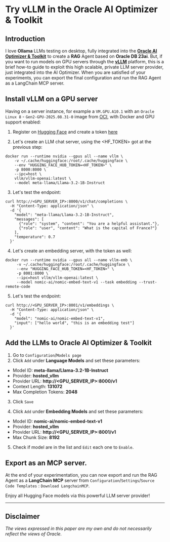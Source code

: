 # Try vLLM in the Oracle AI Optimizer & Toolkit 

## Introduction  

I love **Ollama** LLMs testing on desktop, fully integrated into the [**Oracle AI Optimizer & Toolkit**](https://www.oracle.com/database/ai-optimizer-toolkit/) to create a **RAG** Agent based on **Oracle DB 23ai**. But, if you want to run models on GPU servers through the **[vLLM](https://github.com/vllm-project/vllm)** platform, this is a brief how-to guide to exploit this high scalable, private LLM server provider, just integrated into the AI Optimizer. When you are satisfied of your experiments, you can export the final configuration and run the RAG Agent as a LangChain MCP server.


## Install vLLM on a GPU server

Having on a server instance, for example a `VM.GPU.A10.1` with an `Oracle Linux 8` - `Gen2-GPU-2025.08.31-0` image from [OCI](https://cloud.oracle.com/), with Docker and GPU support enabled:

1. Register on [Hugging Face](https://huggingface.co/) and create a token [here](https://huggingface.co/settings/tokens)

2. Let's create an LLM chat server, using the <HF_TOKEN> got at the previous step:

```shell
docker run --runtime nvidia --gpus all --name vllm \
    -v ~/.cache/huggingface:/root/.cache/huggingface \
    --env "HUGGING_FACE_HUB_TOKEN=<HF_TOKEN>" \
    -p 8000:8000 \
    --ipc=host \
    vllm/vllm-openai:latest \
    --model meta-llama/Llama-3.2-1B-Instruct
```
3. Let's test the endpoint:

```shell
curl http://<GPU_SERVER_IP>:8000/v1/chat/completions \
  -H "Content-Type: application/json" \
  -d '{
    "model": "meta-llama/Llama-3.2-1B-Instruct",
    "messages": [
      {"role": "system", "content": "You are a helpful assistant."},
      {"role": "user", "content": "What is the capital of France?"}
    ],
    "temperature": 0.7
  }'
```

4. Let's create an embedding server, with the token as well:

```shell
docker run --runtime nvidia --gpus all --name vllm-emb \
     -v ~/.cache/huggingface:/root/.cache/huggingface \
     --env "HUGGING_FACE_HUB_TOKEN=<HF_TOKEN>" \
     -p 8001:8000 \
     --ipc=host vllm/vllm-openai:latest \
     --model nomic-ai/nomic-embed-text-v1 --task embedding --trust-remote-code
```

5. Let's test the endpoint:
```shell
curl http://<GPU_SERVER_IP>:8001/v1/embeddings \
  -H "Content-Type: application/json" \
  -d '{
    "model": "nomic-ai/nomic-embed-text-v1",
    "input": ["hello world", "this is an embedding test"]
  }'
```

## Add the LLMs to Oracle AI Optimizer & Toolkit

1. Go to `Configuration`/`Models page`
2. Click `Add` under **Language Models** and set these parameters:

- Model ID: **meta-llama/Llama-3.2-1B-Instruct**
- Provider: **hosted_vllm**
- Provider URL: **http://<GPU_SERVER_IP>:8000/v1**
- Context Length: **131072**
- Max Completion Tokens: **2048**

3. Click `Save`

4. Click `Add` under **Embedding Models** and set these parameters:

- Model ID: **nomic-ai/nomic-embed-text-v1**
- Provider: **hosted_vllm**
- Provider URL: **http://<GPU_SERVER_IP>:8001/v1**
- Max Chunk Size: **8192**

5. Check if model are in the list and `Edit` each one to `Enable`.

## Export as an MCP server.
At the end of your experimentation, you can now export and run the RAG Agent as a **LangChain MCP** server from `Configuration`/`Settings`/`Source Code Templates` : `Download LangchainMCP`.

Enjoy all Hugging Face models via this powerful LLM server provider!


---

## Disclaimer
*The views expressed in this paper are my own and do not necessarily reflect the views of Oracle.*


